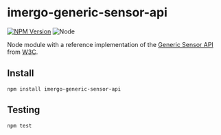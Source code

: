 imergo-generic-sensor-api
=========================

[![NPM Version][npm-image]][npm-url]
![Node][node-version]

Node module with a reference implementation of the 
[Generic Sensor API][generic-sensor-api] from [W3C][w3c].

## Install

```console
npm install imergo-generic-sensor-api
```

## Testing

```console
npm test
```

[generic-sensor-api]: https://w3c.github.io/sensors/
[w3c]: https://www.w3.org/
[node-version]: https://img.shields.io/badge/node-6.9.2-orange.svg?style=flat-square
[npm-image]: https://img.shields.io/badge/npm-0.1.0-blue.svg?style=flat-square
[npm-url]: https://www.npmjs.com/package/imergo-generic-sensor-api
